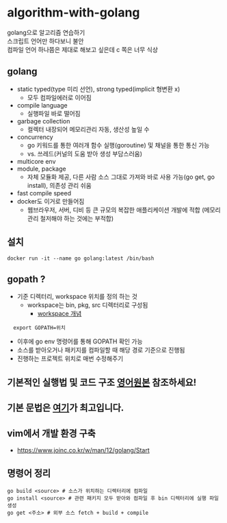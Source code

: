 # algorithm-with-golang
golang으로 알고리즘 연습하기  
스크립트 언어만 하다보니 불안  
컴파일 언어 하나쯤은 제대로 해보고 싶은데 c 쪽은 너무 식상  

## golang
- static typed(type 미리 선언), strong typed(implicit 형변환 x) 
  - 모두 컴파일에러로 이어짐
- compile language
  - 실행파일 바로 떨어짐
- garbage collection
  - 컬렉터 내장되어 메모리관리 자동, 생산성 높일 수
- concurrency
  - go 키워드를 통한 여러개 함수 실행(goroutine) 및 채널을 통한 통신 가능 
  - vs. 쓰레드(커널의 도움 받아 생성 부담스러움)
- multicore env
- module, package
  - 자체 모듈화 제공, 다른 사람 소스 그대로 가져와 바로 사용 가능(go get, go install), 의존성 관리 쉬움
- fast compile speed
- docker도 이거로 만들어짐
  - 웹브라우저, 서버, 디비 등 큰 규모의 복잡한 애플리케이션 개발에 적합 (메모리 관리 철저해야 하는 것에는 부적합)


## 설치
```
docker run -it --name go golang:latest /bin/bash 
```

## gopath ?
- 기준 디렉터리, workspace 위치를 정의 하는 것
  - workspace는 bin, pkg, src 디렉터리로 구성됨
    - [workspace 개념](https://github.com/golang-kr/golang-doc/wiki/Go-%EC%BD%94%EB%93%9C%EB%A5%BC-%EC%9E%91%EC%84%B1%ED%95%98%EB%8A%94-%EB%B0%A9%EB%B2%95#workspace)
```
  export GOPATH=위치
```
- 이후에 go env 명령어를 통해 GOPATH 확인 가능
- 소스를 받아오거나 패키지를 컴파일할 때 해당 경로 기준으로 진행됨
- 진행하는 프로젝트 위치로 매번 수정해주기


## 기본적인 실행법 및 코드 구조 [영어원본](https://golang.org/doc/code.html) 참조하세요!

## 기본 문법은 [여기](http://pyrasis.com/book/GoForTheReallyImpatient/Unit01)가 최고입니다.

## vim에서 개발 환경 구축
- https://www.joinc.co.kr/w/man/12/golang/Start


## 명령어 정리
```
go build <source> # 소스가 위치하는 디렉터리에 컴파일
go install <source> # 관련 패키지 모두 받아와 컴파일 후 bin 디렉터리에 실행 파일 생성
go get <주소> # 외부 소스 fetch + build + compile
```
